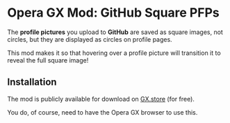 # Opera GX Mod: GitHub Square PFPs
The **profile pictures** you upload to **GitHub** are saved as square images, not circles, but they are displayed as circles on profile pages.

This mod makes it so that hovering over a profile picture will transition it to reveal the full square image!

## Installation
The mod is publicly available for download on [GX.store](https://store.gx.me/mods/65y0n4/github-square-pfp/) (for free).

You do, of course, need to have the Opera GX browser to use this.
